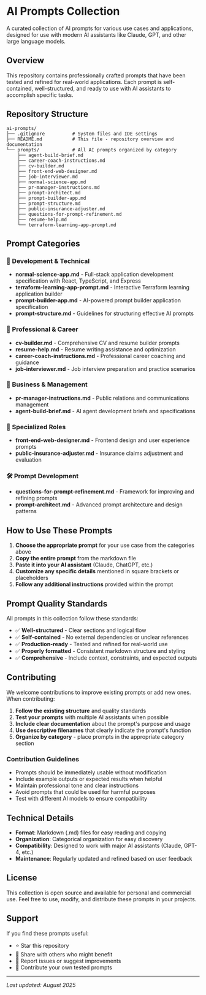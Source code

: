 # AI Prompts Collection

A curated collection of AI prompts for various use cases and applications, designed for use with modern AI assistants like Claude, GPT, and other large language models.

## Overview

This repository contains professionally crafted prompts that have been tested and refined for real-world applications. Each prompt is self-contained, well-structured, and ready to use with AI assistants to accomplish specific tasks.

## Repository Structure

```
ai-prompts/
├── .gitignore          # System files and IDE settings
├── README.md           # This file - repository overview and documentation
└── prompts/            # All AI prompts organized by category
    ├── agent-build-brief.md
    ├── career-coach-instructions.md
    ├── cv-builder.md
    ├── front-end-web-designer.md
    ├── job-interviewer.md
    ├── normal-science-app.md
    ├── pr-manager-instructions.md
    ├── prompt-architect.md
    ├── prompt-builder-app.md
    ├── prompt-structure.md
    ├── public-insurance-adjuster.md
    ├── questions-for-prompt-refinement.md
    ├── resume-help.md
    └── terraform-learning-app-prompt.md
```

## Prompt Categories

### 🔧 Development & Technical
- **normal-science-app.md** - Full-stack application development specification with React, TypeScript, and Express
- **terraform-learning-app-prompt.md** - Interactive Terraform learning application builder
- **prompt-builder-app.md** - AI-powered prompt builder application specification
- **prompt-structure.md** - Guidelines for structuring effective AI prompts

### 💼 Professional & Career
- **cv-builder.md** - Comprehensive CV and resume builder prompts
- **resume-help.md** - Resume writing assistance and optimization
- **career-coach-instructions.md** - Professional career coaching and guidance
- **job-interviewer.md** - Job interview preparation and practice scenarios

### 🏢 Business & Management
- **pr-manager-instructions.md** - Public relations and communications management
- **agent-build-brief.md** - AI agent development briefs and specifications

### 🎨 Specialized Roles
- **front-end-web-designer.md** - Frontend design and user experience prompts
- **public-insurance-adjuster.md** - Insurance claims adjustment and evaluation

### 🛠️ Prompt Development
- **questions-for-prompt-refinement.md** - Framework for improving and refining prompts
- **prompt-architect.md** - Advanced prompt architecture and design patterns

## How to Use These Prompts

1. **Choose the appropriate prompt** for your use case from the categories above
2. **Copy the entire prompt** from the markdown file
3. **Paste it into your AI assistant** (Claude, ChatGPT, etc.)
4. **Customize any specific details** mentioned in square brackets or placeholders
5. **Follow any additional instructions** provided within the prompt

## Prompt Quality Standards

All prompts in this collection follow these standards:
- ✅ **Well-structured** - Clear sections and logical flow
- ✅ **Self-contained** - No external dependencies or unclear references
- ✅ **Production-ready** - Tested and refined for real-world use
- ✅ **Properly formatted** - Consistent markdown structure and styling
- ✅ **Comprehensive** - Include context, constraints, and expected outputs

## Contributing

We welcome contributions to improve existing prompts or add new ones. When contributing:

1. **Follow the existing structure** and quality standards
2. **Test your prompts** with multiple AI assistants when possible
3. **Include clear documentation** about the prompt's purpose and usage
4. **Use descriptive filenames** that clearly indicate the prompt's function
5. **Organize by category** - place prompts in the appropriate category section

### Contribution Guidelines

- Prompts should be immediately usable without modification
- Include example outputs or expected results when helpful
- Maintain professional tone and clear instructions
- Avoid prompts that could be used for harmful purposes
- Test with different AI models to ensure compatibility

## Technical Details

- **Format**: Markdown (.md) files for easy reading and copying
- **Organization**: Categorical organization for easy discovery
- **Compatibility**: Designed to work with major AI assistants (Claude, GPT-4, etc.)
- **Maintenance**: Regularly updated and refined based on user feedback

## License

This collection is open source and available for personal and commercial use. Feel free to use, modify, and distribute these prompts in your projects.

## Support

If you find these prompts useful:
- ⭐ Star this repository
- 🔄 Share with others who might benefit
- 🐛 Report issues or suggest improvements
- 🤝 Contribute your own tested prompts

---

*Last updated: August 2025*